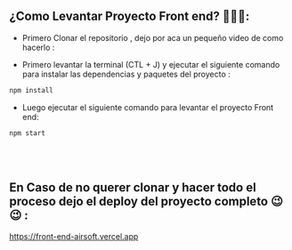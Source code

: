 ## ¿Como Levantar Proyecto Front end? 🧐🧐🧐:


<ul><li>Primero Clonar el repositorio , dejo por aca un pequeño video de como hacerlo :</li></ul>



<ul><li>Primero levantar la terminal (CTL + J) y ejecutar el siguiente comando para instalar las dependencias y paquetes del proyecto :</li></ul>

``` bash
npm install
```

<ul><li>Luego ejecutar el siguiente comando para levantar el proyecto Front end:</li></ul>

``` bash
npm start
```


<br/>
<br/>

## En Caso de no querer clonar y hacer todo el proceso dejo el deploy del proyecto completo 😉😉 :

<https://front-end-airsoft.vercel.app>
